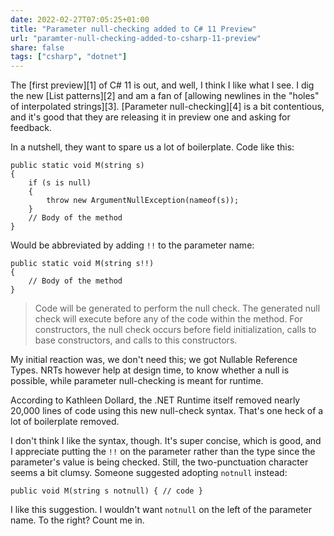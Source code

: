 ```yaml
---
date: 2022-02-27T07:05:25+01:00
title: "Parameter null-checking added to C# 11 Preview"
url: "paramter-null-checking-added-to-csharp-11-preview"
share: false
tags: ["csharp", "dotnet"]
---
```

The [first preview][1] of C# 11 is out, and well, I think I like what I see.
I dig the new [List patterns][2] and am a fan of [allowing newlines in the
"holes" of interpolated strings][3]. [Parameter null-checking][4] is a bit
contentious, and it's good that they are releasing it in preview one and asking
for feedback.

In a nutshell, they want to spare us a lot of boilerplate. Code like this:

    public static void M(string s)
    {
        if (s is null)
        {
            throw new ArgumentNullException(nameof(s));
        }
        // Body of the method
    }


Would be abbreviated by adding `!!` to the parameter name:

    public static void M(string s!!)
    {
        // Body of the method
    }

> Code will be generated to perform the null check. The generated null check
> will execute before any of the code within the method. For constructors, the
> null check occurs before field initialization, calls to base constructors,
> and calls to this constructors.

My initial reaction was, we don't need this; we got Nullable Reference Types.
NRTs however help at design time, to know whether a null is possible, while
parameter null-checking is meant for runtime. 

According to Kathleen Dollard, the .NET Runtime itself removed nearly 20,000
lines of code using this new null-check syntax. That's one heck of a lot of
boilerplate removed. 

I don't think I like the syntax, though. It's super concise, which is good, and
I appreciate putting the `!!` on the parameter rather than the type since
the parameter's value is being checked. Still, the two-punctuation character
seems a bit clumsy. Someone suggested adopting `notnull` instead:

    public void M(string s notnull) { // code }

I like this suggestion. I wouldn't want `notnull` on the left of the parameter
name. To the right? Count me in.

